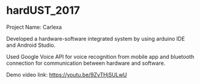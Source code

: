 # hardUST_2017

Project Name: Carlexa

Developed a hardware-software integrated system by using arduino IDE and Android Studio.

Used Google Voice API for voice recognition from mobile app and bluetooth connection for communication between hardware and software.

Demo video link: https://youtu.be/9ZyTHjSULwU
